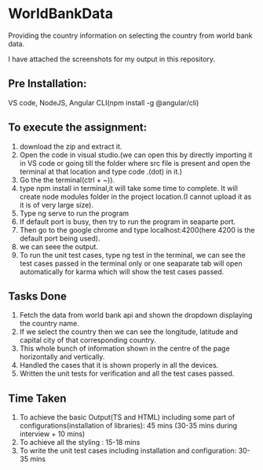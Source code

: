 # WorldBankData
Providing the country information on selecting the country from world bank data.

I have attached the screenshots for my output in this repository.

Pre Installation:
------------------
VS code, NodeJS, Angular CLI(npm install -g @angular/cli)

To execute the assignment:
-------------------------------
1) download the zip and extract it.
2) Open the code in visual studio.(we can open this by directly importing it in VS code or going till the folder where src file is present and open the terminal at that location and type code .(dot) in it.)
3) Go the the terminal(ctrl + ~)).
4) type npm install in terminal,it will take some time to complete. It will create node modules folder in the project location.(I cannot upload it as it is of very large size).
5) Type ng serve to run the program 
6) If default port is busy, then try to run the program in seaparte port.
7) Then go to the google chrome and type localhost:4200(here 4200 is the default port being used).
8) we can seee the output.
9) To run the unit test cases, type ng test in the terminal, we can see the test cases passed in the terminal only or one seaparate tab will open automatically for karma which will show the test cases passed. 

Tasks Done
-----------
1) Fetch the data from world bank api and shown the dropdown displaying the country name.
2) If we select the country then we can see the longitude, latitude and capital city of that corresponding country.
3) This whole bunch of information shown in the centre of the page horizontally and vertically.
4) Handled the cases that it is shown properly in all the devices.
5) Written the unit tests for verification and all the test cases passed.

Time Taken
-----------
1) To achieve the basic Output(TS and HTML) including some part of configurations(installation of libraries):
   45 mins (30-35 mins during interview + 10 mins)
2) To achieve all the styling : 15-18 mins
3) To write the unit test cases including installation and configuration:
    30-35 mins
  







